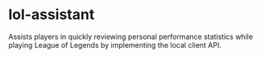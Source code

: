 # lol-assistant
Assists players in quickly reviewing personal performance statistics while playing League of Legends by implementing the local client API.
